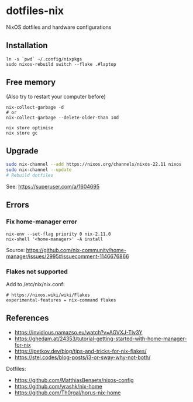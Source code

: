 # dotfiles-nix
NixOS dotfiles and hardware configurations

## Installation

```
ln -s `pwd` ~/.config/nixpkgs
sudo nixos-rebuild switch --flake .#laptop
```

## Free memory

(Also try to restart your computer before)

```
nix-collect-garbage -d
# or
nix-collect-garbage --delete-older-than 14d

nix store optimise
nix store gc
```

## Upgrade

```bash
sudo nix-channel --add https://nixos.org/channels/nixos-22.11 nixos    
sudo nix-channel --update
# Rebuild dotfiles
```

See: https://superuser.com/a/1604695

## Errors

### Fix home-manager error 

```
nix-env --set-flag priority 0 nix-2.11.0
nix-shell '<home-manager>' -A install
```

Source: https://github.com/nix-community/home-manager/issues/2995#issuecomment-1146676866


### Flakes not supported

Add to /etc/nix/nix.conf:
```
# https://nixos.wiki/wiki/Flakes
experimental-features = nix-command flakes
```


## References

- https://invidious.namazso.eu/watch?v=AGVXJ-TIv3Y
- https://ghedam.at/24353/tutorial-getting-started-with-home-manager-for-nix
- https://ipetkov.dev/blog/tips-and-tricks-for-nix-flakes/
- https://stel.codes/blog-posts/i3-or-sway-why-not-both/

Dotfiles: 
- https://github.com/MatthiasBenaets/nixos-config
- https://github.com/yrashk/nix-home
- https://github.com/Th0rgal/horus-nix-home
